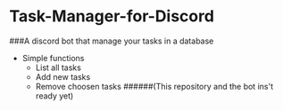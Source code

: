 # Task-Manager-for-Discord
###A discord bot that manage your tasks in a database
- Simple functions
  - List all tasks
  - Add new tasks
  - Remove choosen tasks
######(This repository and the bot ins't ready yet)
